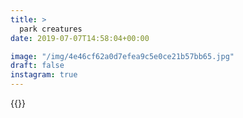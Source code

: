 ```yaml
---
title: >
  park creatures
date: 2019-07-07T14:58:04+00:00

image: "/img/4e46cf62a0d7efea9c5e0ce21b57bb65.jpg"
draft: false
instagram: true
---
```


{{<photo src="/img/4e46cf62a0d7efea9c5e0ce21b57bb65.jpg">}}
